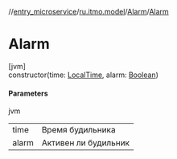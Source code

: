 //[entry_microservice](../../../index.md)/[ru.itmo.model](../index.md)/[Alarm](index.md)/[Alarm](-alarm.md)

# Alarm

[jvm]\
constructor(time: [LocalTime](https://docs.oracle.com/javase/8/docs/api/java/time/LocalTime.html), alarm: [Boolean](https://kotlinlang.org/api/core/kotlin-stdlib/kotlin/-boolean/index.html))

#### Parameters

jvm

| | |
|---|---|
| time | Время будильника |
| alarm | Активен ли будильник |